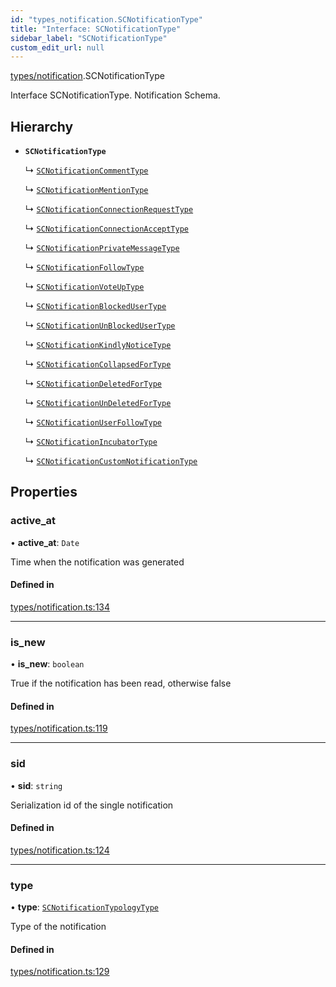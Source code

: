 ```yaml
---
id: "types_notification.SCNotificationType"
title: "Interface: SCNotificationType"
sidebar_label: "SCNotificationType"
custom_edit_url: null
---
```


[types/notification](../modules/types_notification).SCNotificationType

Interface SCNotificationType.
Notification Schema.

## Hierarchy

- **`SCNotificationType`**

  ↳ [`SCNotificationCommentType`](types_notification.SCNotificationCommentType)

  ↳ [`SCNotificationMentionType`](types_notification.SCNotificationMentionType)

  ↳ [`SCNotificationConnectionRequestType`](types_notification.SCNotificationConnectionRequestType)

  ↳ [`SCNotificationConnectionAcceptType`](types_notification.SCNotificationConnectionAcceptType)

  ↳ [`SCNotificationPrivateMessageType`](types_notification.SCNotificationPrivateMessageType)

  ↳ [`SCNotificationFollowType`](types_notification.SCNotificationFollowType)

  ↳ [`SCNotificationVoteUpType`](types_notification.SCNotificationVoteUpType)

  ↳ [`SCNotificationBlockedUserType`](types_notification.SCNotificationBlockedUserType)

  ↳ [`SCNotificationUnBlockedUserType`](types_notification.SCNotificationUnBlockedUserType)

  ↳ [`SCNotificationKindlyNoticeType`](types_notification.SCNotificationKindlyNoticeType)

  ↳ [`SCNotificationCollapsedForType`](types_notification.SCNotificationCollapsedForType)

  ↳ [`SCNotificationDeletedForType`](types_notification.SCNotificationDeletedForType)

  ↳ [`SCNotificationUnDeletedForType`](types_notification.SCNotificationUnDeletedForType)

  ↳ [`SCNotificationUserFollowType`](types_notification.SCNotificationUserFollowType)

  ↳ [`SCNotificationIncubatorType`](types_notification.SCNotificationIncubatorType)

  ↳ [`SCNotificationCustomNotificationType`](types_notification.SCNotificationCustomNotificationType)

## Properties

### active\_at

• **active\_at**: `Date`

Time when the notification was generated

#### Defined in

[types/notification.ts:134](https://github.com/selfcommunity/community-ui/blob/009afd8/packages/sc-core/src/types/notification.ts#L134)

___

### is\_new

• **is\_new**: `boolean`

True if the notification has been read, otherwise false

#### Defined in

[types/notification.ts:119](https://github.com/selfcommunity/community-ui/blob/009afd8/packages/sc-core/src/types/notification.ts#L119)

___

### sid

• **sid**: `string`

Serialization id of the single notification

#### Defined in

[types/notification.ts:124](https://github.com/selfcommunity/community-ui/blob/009afd8/packages/sc-core/src/types/notification.ts#L124)

___

### type

• **type**: [`SCNotificationTypologyType`](../enums/types_notification.SCNotificationTypologyType)

Type of the notification

#### Defined in

[types/notification.ts:129](https://github.com/selfcommunity/community-ui/blob/009afd8/packages/sc-core/src/types/notification.ts#L129)
